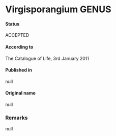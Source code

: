 # Virgisporangium GENUS

#### Status
ACCEPTED

#### According to
The Catalogue of Life, 3rd January 2011

#### Published in
null

#### Original name
null

### Remarks
null